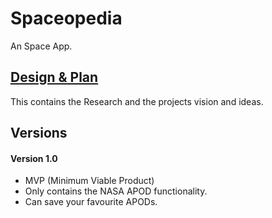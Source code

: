 # Spaceopedia
An Space App.

## [Design & Plan](https://drive.google.com/file/d/1REiUXYZGVUqOHrslr1DMJ9Jx5VJL9ZN_/view?usp=sharing)
This contains the Research and the projects vision and ideas.

## Versions
#### Version 1.0
- MVP (Minimum Viable Product)
- Only contains the NASA APOD functionality.
- Can save your favourite APODs.
